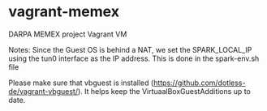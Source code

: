 # vagrant-memex
DARPA MEMEX project Vagrant VM

Notes:
Since the Guest OS is behind a NAT, we set the SPARK_LOCAL_IP using the tun0 interface as the IP address.  This is done in the spark-env.sh file

Please make sure that vbguest is installed (https://github.com/dotless-de/vagrant-vbguest/).  It helps keep the VirtuaalBoxGuestAdditions up to date.
